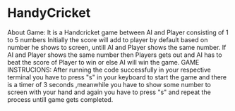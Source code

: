 # HandyCricket
About Game:
  It is a Handcricket game between AI and Player consisting of 1 to 5 numbers
  Initially the score will add to player by default based on number he shows to screen, untill AI and Player shows the same number. If AI and Player shows the same       number then Players gets out and AI has to beat the score of Player to win or else AI will win the game.
GAME INSTRUCIONS:
  After running the code successfully in your respective terminal you have to press "s" in your keyboard to start the game and there is a timer of 3 seconds ,meanwhile   you have to show some number to screen with your hand and again you have to press "s" and repeat the process untill game gets completed.  
